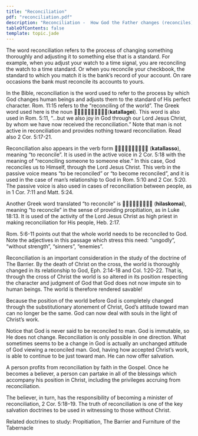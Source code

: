 ```yaml
---
title: "Reconciliation"
pdf: "reconciliation.pdf"
description: "Reconciliation -  How God the Father changes (reconciles) us to His own standards and righteousness."
tableOfContents: false
template: topic.jade
---
```


The word reconciliation refers to the process of changing something thoroughly and adjusting it to something else that is a standard. For example, when you adjust your watch to a time signal, you are reconciling the watch to a time standard. Or when you reconcile your checkbook, the standard to which you match it is the bank’s record of your account. On rare occasions the bank must reconcile its accounts to yours.

In the Bible, reconciliation is the word used to refer to the process by which God changes human beings and adjusts them to the standard of His perfect character. Rom. 11:15 refers to the “reconciling of the world”. The Greek word used here is the noun (**katallagei**). This word is also used in Rom. 5:11, “…but we also joy in God through our Lord Jesus Christ, by whom we have now received the reconciliation.” Note that man is not active in reconciliation and provides nothing toward reconciliation. Read also 2 Cor. 5:17-21.

Reconciliation also appears in the verb form  (**katallasso**), meaning “to reconcile”. It is used in the active voice in 2 Cor. 5:18 with the meaning of “reconciling someone to someone else.” In this case, God reconciles us to Himself, through the Lord Jesus Christ. This verb in the passive voice means “to be reconciled” or “to become reconciled”, and it is used in the case of man’s relationship to God in Rom. 5:10 and 2 Cor. 5:20. The passive voice is also used in cases of reconciliation between people, as in 1 Cor. 7:11 and Matt. 5:24.

Another Greek word translated “to reconcile” is  (**hilaskomai**), meaning “to reconcile” in the sense of providing
propitiation, as in Luke 18:13. It is used of the activity of the Lord Jesus Christ as high priest in making reconciliation for His people, Heb. 2:17.

Rom. 5:6-11 points out that the whole world needs to be reconciled to God. Note the adjectives in this passage which stress this need: “ungodly”, “without strength”, “sinners”, “enemies”.

Reconciliation is an important consideration in the study of the doctrine of The Barrier. By the death of Christ on the cross, the world is thoroughly changed in its relationship to God, Eph. 2:14-18 and Col. 1:20-22. That is, through the cross of Christ the world is so altered in its position respecting the character and judgment of God that God does not now impute sin to human beings. The world is therefore rendered savable!

Because the position of the world before God is completely changed through the substitutionary atonement of Christ, God’s attitude toward man can no longer be the same. God can now deal with souls in the light of Christ’s work.

Notice that God is never said to be reconciled to man. God is immutable, so He does not change. Reconciliation is only possible in one direction. What sometimes seems to be a change in God is actually an unchanged attitude of God viewing a reconciled man. God, having how accepted Christ’s work, is able to continue to be just toward man. He can now
offer salvation.

A person profits from reconciliation by faith in the Gospel. Once he becomes a believer, a person can partake in all of the blessings which accompany his position in Christ, including the privileges accruing from reconciliation.

The believer, in turn, has the responsibility of becoming a minister of reconciliation, 2 Cor. 5:18–19. The truth of reconciliation is one of the key salvation doctrines to be used in witnessing to those without Christ.

Related doctrines to study: Propitiation, The Barrier and Furniture of the Tabernacle

